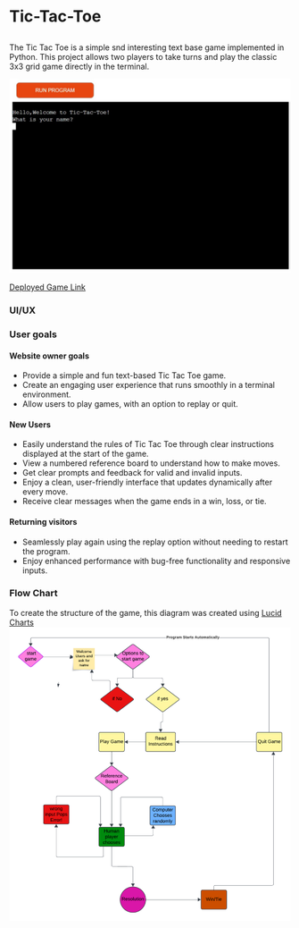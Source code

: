 # Tic-Tac-Toe

##
The Tic Tac Toe is a simple snd interesting text base game implemented in Python. This project allows two players to take turns and play the classic 3x3 grid game directly in the terminal.

![Tic-Tac-Toe](assets/deployed-image.jpg)

[Deployed Game Link](https://x-and-o-app-d0670438d457.herokuapp.com/)


### UI/UX

### User goals

#### Website owner goals
- Provide a simple and fun text-based Tic Tac Toe game.
- Create an engaging user experience that runs smoothly in a terminal environment.
- Allow users to play games, with an option to replay or quit.

#### New Users
- Easily understand the rules of Tic Tac Toe through clear instructions displayed at the start of the game.                                         
- View a numbered reference board to understand how to make moves.                                          
- Get clear prompts and feedback for valid and invalid inputs.                                          
- Enjoy a clean, user-friendly interface that updates dynamically after every move.
- Receive clear messages when the game ends in a win, loss, or tie.

#### Returning visitors
- Seamlessly play again using the replay option without needing to restart the program.
- Enjoy enhanced performance with bug-free functionality and responsive inputs.

### Flow Chart
To create the structure of the game, this diagram was created using
 [Lucid Charts](https://www.lucidchart.com/)
 ![Flow Chart](assets/chart.png)